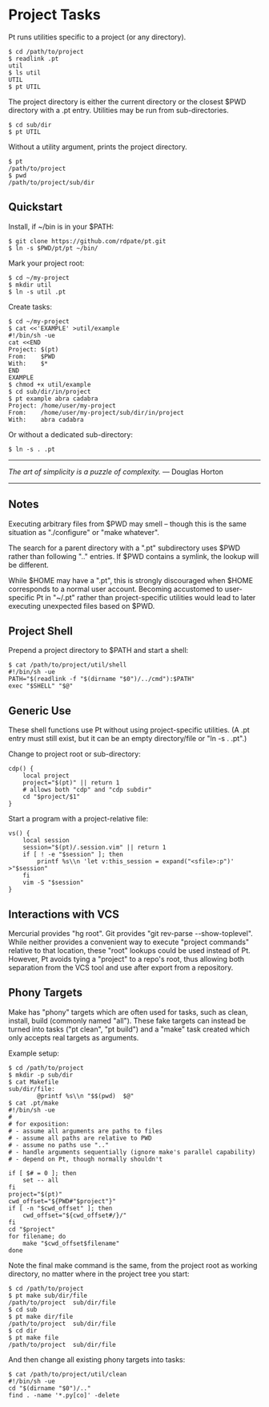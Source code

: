 Project Tasks
=============

Pt runs utilities specific to a project (or any directory).

    $ cd /path/to/project
    $ readlink .pt
    util
    $ ls util
    UTIL
    $ pt UTIL

The project directory is either the current directory or the closest $PWD directory with a .pt entry.  Utilities may be run from sub-directories.

    $ cd sub/dir
    $ pt UTIL

Without a utility argument, prints the project directory.

    $ pt
    /path/to/project
    $ pwd
    /path/to/project/sub/dir


Quickstart
----------

Install, if ~/bin is in your $PATH:

    $ git clone https://github.com/rdpate/pt.git
    $ ln -s $PWD/pt/pt ~/bin/

Mark your project root:

    $ cd ~/my-project
    $ mkdir util
    $ ln -s util .pt

Create tasks:

    $ cd ~/my-project
    $ cat <<'EXAMPLE' >util/example
    #!/bin/sh -ue
    cat <<END
    Project: $(pt)
    From:    $PWD
    With:    $*
    END
    EXAMPLE
    $ chmod +x util/example
    $ cd sub/dir/in/project
    $ pt example abra cadabra
    Project: /home/user/my-project
    From:    /home/user/my-project/sub/dir/in/project
    With:    abra cadabra

Or without a dedicated sub-directory:

    $ ln -s . .pt

---

*The art of simplicity is a puzzle of complexity.* — Douglas Horton

---

Notes
-----

Executing arbitrary files from $PWD may smell – though this is the same situation as "./configure" or "make whatever".

The search for a parent directory with a ".pt" subdirectory uses $PWD rather than following ".." entries.  If $PWD contains a symlink, the lookup will be different.

While $HOME may have a ".pt", this is strongly discouraged when $HOME corresponds to a normal user account.  Becoming accustomed to user-specific Pt in "~/.pt" rather than project-specific utilities would lead to later executing unexpected files based on $PWD.


Project Shell
-------------

Prepend a project directory to $PATH and start a shell:

    $ cat /path/to/project/util/shell
    #!/bin/sh -ue
    PATH="$(readlink -f "$(dirname "$0")/../cmd"):$PATH"
    exec "$SHELL" "$@"


Generic Use
-----------

These shell functions use Pt without using project-specific utilities.  (A .pt entry must still exist, but it can be an empty directory/file or "ln -s . .pt".)

Change to project root or sub-directory:

    cdp() {
        local project
        project="$(pt)" || return 1
        # allows both "cdp" and "cdp subdir"
        cd "$project/$1"
    }

Start a program with a project-relative file:

    vs() {
        local session
        session="$(pt)/.session.vim" || return 1
        if [ ! -e "$session" ]; then
            printf %s\\n 'let v:this_session = expand("<sfile>:p")' >"$session"
        fi
        vim -S "$session"
    }


Interactions with VCS
---------------------

Mercurial provides "hg root".  Git provides "git rev-parse --show-toplevel".  While neither provides a convenient way to execute "project commands" relative to that location, these "root" lookups could be used instead of Pt.  However, Pt avoids tying a "project" to a repo's root, thus allowing both separation from the VCS tool and use after export from a repository.


Phony Targets
-------------

Make has "phony" targets which are often used for tasks, such as clean, install, build (commonly named "all").  These fake targets can instead be turned into tasks ("pt clean", "pt build") and a "make" task created which only accepts real targets as arguments.

Example setup:

    $ cd /path/to/project
    $ mkdir -p sub/dir
    $ cat Makefile
    sub/dir/file:
            @printf %s\\n "$$(pwd)  $@"
    $ cat .pt/make
    #!/bin/sh -ue
    #
    # for exposition:
    # - assume all arguments are paths to files
    # - assume all paths are relative to PWD
    # - assume no paths use ".."
    # - handle arguments sequentially (ignore make's parallel capability)
    # - depend on Pt, though normally shouldn't

    if [ $# = 0 ]; then
        set -- all
    fi
    project="$(pt)"
    cwd_offset="${PWD#"$project"}"
    if [ -n "$cwd_offset" ]; then
        cwd_offset="${cwd_offset#/}/"
    fi
    cd "$project"
    for filename; do
        make "$cwd_offset$filename"
    done

Note the final make command is the same, from the project root as working directory, no matter where in the project tree you start:

    $ cd /path/to/project
    $ pt make sub/dir/file
    /path/to/project  sub/dir/file
    $ cd sub
    $ pt make dir/file
    /path/to/project  sub/dir/file
    $ cd dir
    $ pt make file
    /path/to/project  sub/dir/file

And then change all existing phony targets into tasks:

    $ cat /path/to/project/util/clean
    #!/bin/sh -ue
    cd "$(dirname "$0")/.."
    find . -name '*.py[co]' -delete
